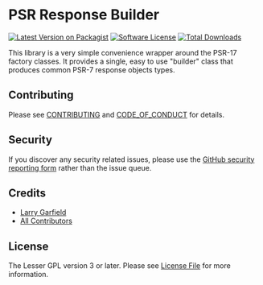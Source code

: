 # PSR Response Builder

[![Latest Version on Packagist][ico-version]][link-packagist]
[![Software License][ico-license]](LICENSE.md)
[![Total Downloads][ico-downloads]][link-downloads]

This library is a very simple convenience wrapper around the PSR-17 factory classes.  It provides a single, easy to use "builder" class that produces common PSR-7 response objects types.

## Contributing

Please see [CONTRIBUTING](CONTRIBUTING.md) and [CODE_OF_CONDUCT](CODE_OF_CONDUCT.md) for details.

## Security

If you discover any security related issues, please use the [GitHub security reporting form](https://github.com/Crell/ResponseBuilder/security) rather than the issue queue.

## Credits

- [Larry Garfield][link-author]
- [All Contributors][link-contributors]

## License

The Lesser GPL version 3 or later. Please see [License File](LICENSE.md) for more information.

[ico-version]: https://img.shields.io/packagist/v/Crell/ResponseBuilder.svg?style=flat-square
[ico-license]: https://img.shields.io/badge/License-LGPLv3-green.svg?style=flat-square
[ico-downloads]: https://img.shields.io/packagist/dt/Crell/ResponseBuilder.svg?style=flat-square

[link-packagist]: https://packagist.org/packages/Crell/ResponseBuilder
[link-scrutinizer]: https://scrutinizer-ci.com/g/Crell/ResponseBuilder/code-structure
[link-code-quality]: https://scrutinizer-ci.com/g/Crell/ResponseBuilder
[link-downloads]: https://packagist.org/packages/Crell/ResponseBuilder
[link-author]: https://github.com/Crell
[link-contributors]: ../../contributors
